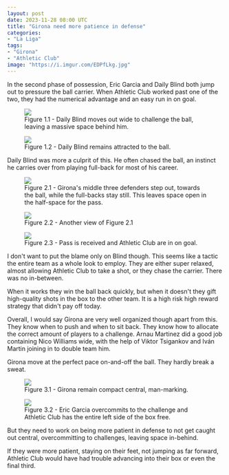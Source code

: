 ```yaml
---
layout: post
date: 2023-11-28 08:00 UTC
title: "Girona need more patience in defense"
categories:
- "La Liga"
tags:
- "Girona"
- "Athletic Club"
image: "https://i.imgur.com/EDPfLkg.jpg"
---
```


In the second phase of possession, Eric Garcia and Daily Blind both jump out to pressure the ball carrier. When Athletic Club worked past one of the two, they had the numerical advantage and an easy run in on goal.

<!---more--->

<figure>
    <img src="https://i.imgur.com/EDPfLkg.jpg">
    <figcaption>Figure 1.1 - Daily Blind moves out wide to challenge the ball, leaving a massive space behind him.</figcaption>
</figure> 

<figure>
    <img src="https://i.imgur.com/2pkI10g.jpg">
    <figcaption>Figure 1.2 - Daily Blind remains attracted to the ball.</figcaption>
</figure> 

Daily Blind was more a culprit of this. He often chased the ball, an instinct he carries over from playing full-back for most of his career.  

<figure>
    <img src="https://i.imgur.com/xWqiiCO.jpg">
    <figcaption>Figure 2.1 - Girona's middle three defenders step out, towards the ball, while the full-backs stay still. This leaves space open in the half-space for the pass.</figcaption>
</figure> 

<figure>
    <img src="https://i.imgur.com/OdCoQ2V.jpg">
    <figcaption>Figure 2.2 - Another view of Figure 2.1</figcaption>
</figure> 

<figure>
    <img src="https://i.imgur.com/G9HRITa.jpg">
    <figcaption>Figure 2.3 - Pass is received and Athletic Club are in on goal.</figcaption>
</figure> 

I don't want to put the blame only on Blind though. This seems like a tactic the entire team as a whole look to employ. They are either super relaxed, almost allowing Athletic Club to take a shot, or they chase the carrier. There was no in-between.

When it works they win the ball back quickly, but when it doesn't they gift high-quality shots in the box to the other team. It is a high risk high reward strategy that didn't pay off today. 

Overall, I would say Girona are very well organized though apart from this. They know when to push and when to sit back. They know how to allocate the correct amount of players to a challenge. Arnau Martinez did a good job containing Nico Williams wide, with the help of Viktor Tsigankov and Iván Martin joining in to double team him. 

Girona move at the perfect pace on-and-off the ball. They hardly break a sweat. 

<figure>
    <img src="https://i.imgur.com/BTo0IBl.jpg">
    <figcaption>Figure 3.1 - Girona remain compact central, man-marking.</figcaption>
</figure> 

<figure>
    <img src="https://i.imgur.com/aaBQhSi.jpg">
    <figcaption>Figure 3.2 - Eric Garcia overcommits to the challenge and Athletic Club has the entire left side of the box free.</figcaption>
</figure> 

But they need to work on being more patient in defense to not get caught out central, overcommitting to challenges, leaving space in-behind. 

If they were more patient, staying on their feet, not jumping as far forward, Athletic Club would have had trouble advancing into their box or even the final third. 